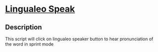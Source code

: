 # [Lingualeo Speak](https://github.com/baturkacamak/userscripts/tree/master/lingualeo-speak)

## Description

This script will click on lingualeo speaker button to hear pronunciation of the word in sprint mode